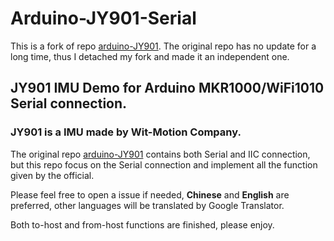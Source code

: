# Arduino-JY901-Serial
This is a fork of repo [arduino-JY901](https://github.com/BGD-Libraries/arduino-JY901).
The original repo has no update for a long time, thus I detached my fork and made it an independent one.

## JY901 IMU Demo for Arduino MKR1000/WiFi1010 Serial connection.

### JY901 is a IMU made by Wit-Motion Company.
The original repo [arduino-JY901](https://github.com/BGD-Libraries/arduino-JY901) contains both Serial and IIC connection, 
but this repo focus on the Serial connection and implement all the function given by the official.  

Please feel free to open a issue if needed, **Chinese** and **English** are preferred, other languages will be translated by Google Translator.  

Both to-host and from-host functions are finished, please enjoy.
